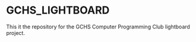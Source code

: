 # GCHS_LIGHTBOARD
This it the repository for the GCHS Computer Programming Club lightboard project.
